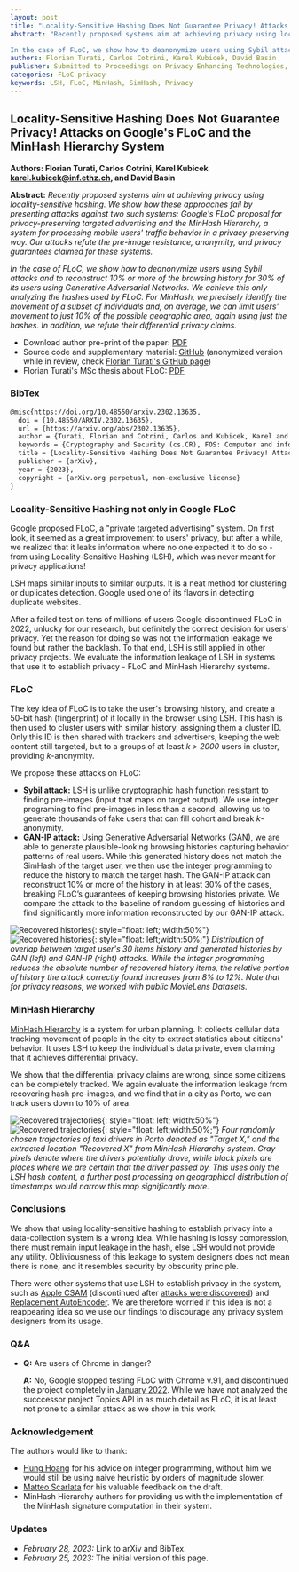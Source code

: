 ```yaml
---
layout: post
title: "Locality-Sensitive Hashing Does Not Guarantee Privacy! Attacks on Google’s FLoC and the MinHash Hierarchy System"
abstract: "Recently proposed systems aim at achieving privacy using locality-sensitive hashing. We show how these approaches fail by presenting attacks against two such systems: Google's FLoC proposal for privacy-preserving targeted advertising and the MinHash Hierarchy, a system for processing mobile users' traffic behavior in a privacy-preserving way. Our attacks refute the pre-image resistance, anonymity, and privacy guarantees claimed for these systems.

In the case of FLoC, we show how to deanonymize users using Sybil attacks and to reconstruct 10% or more of the browsing history for 30% of its users using Generative Adversarial Networks. We achieve this only analyzing the hashes used by FLoC. For MinHash, we precisely identify the movement of a subset of individuals and, on average, we can limit users' movement to just 10% of the possible geographic area, again using just the hashes. In addition, we refute their differential privacy claims."
authors: Florian Turati, Carlos Cotrini, Karel Kubicek, David Basin
publisher: Submitted to Proceedings on Privacy Enhancing Technologies, PETS, 2023.
categories: FLoC privacy
keywords: LSH, FLoC, MinHash, SimHash, Privacy
---
```


## Locality-Sensitive Hashing Does Not Guarantee Privacy! Attacks on Google's FLoC and the MinHash Hierarchy System

**Authors: Florian Turati, Carlos Cotrini, Karel Kubicek <karel.kubicek@inf.ethz.ch>, and David Basin**

**Abstract:** *Recently proposed systems aim at achieving privacy using locality-sensitive hashing. We show how these approaches fail by presenting attacks against two such systems: Google's FLoC proposal for privacy-preserving targeted advertising and the MinHash Hierarchy, a system for processing mobile users' traffic behavior in a privacy-preserving way. Our attacks refute the pre-image resistance, anonymity, and privacy guarantees claimed for these systems.*

*In the case of FLoC, we show how to deanonymize users using Sybil attacks and to reconstruct 10% or more of the browsing history for 30% of its users using Generative Adversarial Networks. We achieve this only analyzing the hashes used by FLoC. For MinHash, we precisely identify the movement of a subset of individuals and, on average, we can limit users' movement to just 10% of the possible geographic area, again using just the hashes. In addition, we refute their differential privacy claims.*

* Download author pre-print of the paper: [PDF](https://arxiv.org/pdf/2302.13635)
* Source code and supplementary material: [GitHub](https://github.com/privacy-lsh/floc-minhash) (anonymized version while in review, check [Florian Turati's GitHub page](https://github.com/fturati/))
* Florian Turati's MSc thesis about FLoC: [PDF](https://www.research-collection.ethz.ch/bitstream/handle/20.500.11850/539945/Thesis_TURATI.pdf)

### BibTex

```latex
@misc{https://doi.org/10.48550/arxiv.2302.13635,
  doi = {10.48550/ARXIV.2302.13635},
  url = {https://arxiv.org/abs/2302.13635},
  author = {Turati, Florian and Cotrini, Carlos and Kubicek, Karel and Basin, David},
  keywords = {Cryptography and Security (cs.CR), FOS: Computer and information sciences, FOS: Computer and information sciences, K.6.5},
  title = {Locality-Sensitive Hashing Does Not Guarantee Privacy! Attacks on Google's FLoC and the MinHash Hierarchy System},
  publisher = {arXiv},
  year = {2023},
  copyright = {arXiv.org perpetual, non-exclusive license}
}
```

### Locality-Sensitive Hashing not only in Google FLoC

Google proposed FLoC, a "private targeted advertising" system. On first look, it seemed as a great improvement to users' privacy, but after a while, we realized that it leaks information where no one expected it to do so - from using Locality-Sensitive Hashing (LSH), which was never meant for privacy applications!

LSH maps similar inputs to similar outputs. It is a neat method for clustering or duplicates detection. Google used one of its flavors in detecting duplicate websites.

After a failed test on tens of millions of users Google discontinued FLoC in 2022, unlucky for our research, but definitely the correct decision for users' privacy. Yet the reason for doing so was not the information leakage we found but rather the backlash. To that end, LSH is still applied in other privacy projects. We evaluate the information leakage of LSH in systems that use it to establish privacy - FLoC and MinHash Hierarchy systems.

### FLoC

The key idea of FLoC is to take the user's browsing history, and create a 50-bit hash (fingerprint) of it locally in the browser using LSH. This hash is then used to cluster users with similar history, assigning them a cluster ID. Only this ID is then shared with trackers and advertisers, keeping the web content still targeted, but to a groups of at least *k > 2000* users in cluster, providing *k*-anonymity.

We propose these attacks on FLoC:

* **Sybil attack:** LSH is unlike cryptographic hash function resistant to finding pre-images (input that maps on target output). We use integer programing to find pre-images in less than a second, allowing us to generate thousands of fake users that can fill cohort and break *k*-anonymity.
* **GAN-IP attack:** Using Generative Adversarial Networks (GAN), we are able to generate plausible-looking browsing histories capturing behavior patterns of real users. While this generated history does not match the SimHash of the target user, we then use the integer programming to reduce the history to match the target hash. The GAN-IP attack can reconstruct 10% or more of the history in at least 30% of the cases, breaking FLoC’s guarantees of keeping browsing histories private. We compare the attack to the baseline of random guessing of histories and find significantly more information reconstructed by our GAN-IP attack.

![Recovered histories](https://karelkubicek.github.io/assets/images/floc/floc_history_noip.png){: style="float: left; width:50%"}![Recovered histories](https://karelkubicek.github.io/assets/images/floc/floc_history_ip.png){: style="float: left;width:50%;"}
*Distribution of overlap between target user's 30 items history and generated histories by GAN (left) and GAN-IP (right) attacks. While the integer programming reduces the absolute number of recovered history items, the relative portion of history the attack correctly found increases from 8% to 12%. Note that for privacy reasons, we worked with public MovieLens Datasets.*


### MinHash Hierarchy

[MinHash Hierarchy](https://dl.acm.org/doi/abs/10.1145/3055031.3055076) is a system for urban planning. It collects cellular data tracking movement of people in the city to extract statistics about citizens' behavior. It uses LSH to keep the individual's data private, even claiming that it achieves differential privacy.

We show that the differential privacy claims are wrong, since some citizens can be completely tracked. We again evaluate the information leakage from recovering hash pre-images, and we find that in a city as Porto, we can track users down to 10% of area.

![Recovered trajectories](https://karelkubicek.github.io/assets/images/floc/minhash_trajectories1.png){: style="float: left; width:50%"}![Recovered trajectories](https://karelkubicek.github.io/assets/images/floc/minhash_trajectories2.png){: style="float: left;width:50%;"}
*Four randomly chosen trajectories of taxi drivers in Porto denoted as "Target X," and the extracted location "Recovered X" from MinHash Hierarchy system. Gray pixels denote where the drivers potentially drove, while black pixels are places where we are certain that the driver passed by. This uses only the LSH hash content, a further post processing on geographical distribution of timestamps would narrow this map significantly more.*

### Conclusions

We show that using locality-sensitive hashing to establish privacy into a data-collection system is a wrong idea. While hashing is lossy compression, there must remain input leakage in the hash, else LSH would not provide any utility. Obliviousness of this leakage to system designers does not mean there is none, and it resembles security by obscurity principle.

There were other systems that use LSH to establish privacy in the system, such as [Apple CSAM](https://www.apple.com/child-safety/pdf/CSAM_Detection_Technical_Summary.pdf) (discontinued after [attacks were discovered](https://techcrunch.com/2021/08/18/apples-csam-detection-tech-is-under-fire-again/)) and [Replacement AutoEncoder](https://arxiv.org/abs/1710.06564). We are therefore worried if this idea is not a reappearing idea so we use our findings to discourage any privacy system designers from its usage.


### Q&A

* **Q:** Are users of Chrome in danger?

  **A:** No, Google stopped testing FLoC with Chrome v.91, and discontinued the project completely in [January 2022](https://techcrunch.com/2022/01/25/google-kills-off-floc-replaces-it-with-topics/). While we have not analyzed the succcessor project Topics API in as much detail as FLoC, it is at least not prone to a similar attack as we show in this work.


### Acknowledgement

The authors would like to thank:

 * [Hung Hoang](https://ch.linkedin.com/in/hung-hoang-5b253a9a) for his advice on integer programming, without him we would still be using naive heuristic by orders of magnitude slower.
 * [Matteo Scarlata](https://hjkl.space/) for his valuable feedback on the draft.
 * MinHash Hierarchy authors for providing us with the implementation of the MinHash signature  computation in their system.

### Updates

* *February 28, 2023:* Link to arXiv and BibTex.
* *February 25, 2023:* The initial version of this page.
